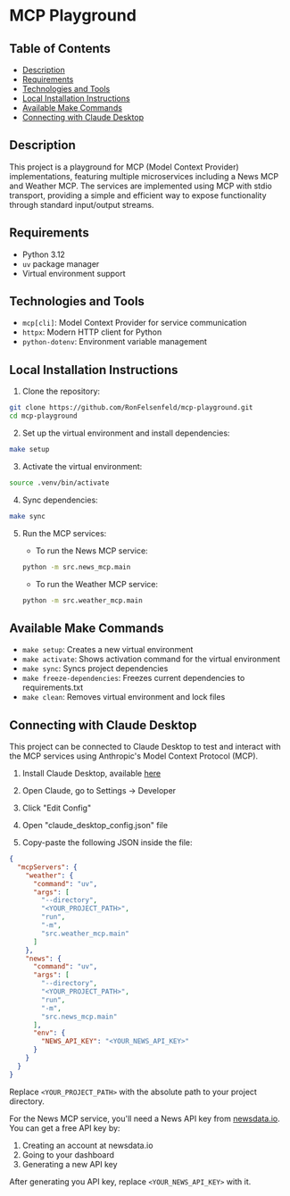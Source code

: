 # MCP Playground

## Table of Contents

- [Description](#description)
- [Requirements](#requirements)
- [Technologies and Tools](#technologies-and-tools)
- [Local Installation Instructions](#local-installation-instructions)
- [Available Make Commands](#available-make-commands)
- [Connecting with Claude Desktop](#connecting-with-claude-desktop)

## Description

This project is a playground for MCP (Model Context Provider) implementations, featuring multiple microservices including a News MCP and Weather MCP. The services are implemented using MCP with stdio transport, providing a simple and efficient way to expose functionality through standard input/output streams.

## Requirements

- Python 3.12
- `uv` package manager
- Virtual environment support

## Technologies and Tools

- `mcp[cli]`: Model Context Provider for service communication
- `httpx`: Modern HTTP client for Python
- `python-dotenv`: Environment variable management

## Local Installation Instructions

1. Clone the repository:

```bash
git clone https://github.com/RonFelsenfeld/mcp-playground.git
cd mcp-playground
```

2. Set up the virtual environment and install dependencies:

```bash
make setup
```

3. Activate the virtual environment:

```bash
source .venv/bin/activate
```

4. Sync dependencies:

```bash
make sync
```

5. Run the MCP services:

   - To run the News MCP service:

   ```bash
   python -m src.news_mcp.main
   ```

   - To run the Weather MCP service:

   ```bash
   python -m src.weather_mcp.main
   ```

## Available Make Commands

- `make setup`: Creates a new virtual environment
- `make activate`: Shows activation command for the virtual environment
- `make sync`: Syncs project dependencies
- `make freeze-dependencies`: Freezes current dependencies to requirements.txt
- `make clean`: Removes virtual environment and lock files

## Connecting with Claude Desktop

This project can be connected to Claude Desktop to test and interact with the MCP services using Anthropic's Model Context Protocol (MCP).

1. Install Claude Desktop, available [here](https://claude.ai/download)

2. Open Claude, go to Settings -> Developer
3. Click "Edit Config"
4. Open "claude_desktop_config.json" file
5. Copy-paste the following JSON inside the file:

```json
{
  "mcpServers": {
    "weather": {
      "command": "uv",
      "args": [
        "--directory",
        "<YOUR_PROJECT_PATH>",
        "run",
        "-m",
        "src.weather_mcp.main"
      ]
    },
    "news": {
      "command": "uv",
      "args": [
        "--directory",
        "<YOUR_PROJECT_PATH>",
        "run",
        "-m",
        "src.news_mcp.main"
      ],
      "env": {
        "NEWS_API_KEY": "<YOUR_NEWS_API_KEY>"
      }
    }
  }
}
```

Replace `<YOUR_PROJECT_PATH>` with the absolute path to your project directory.

For the News MCP service, you'll need a News API key from [newsdata.io](https://newsdata.io/). You can get a free API key by:

1. Creating an account at newsdata.io
2. Going to your dashboard
3. Generating a new API key

After generating you API key, replace `<YOUR_NEWS_API_KEY>` with it.
